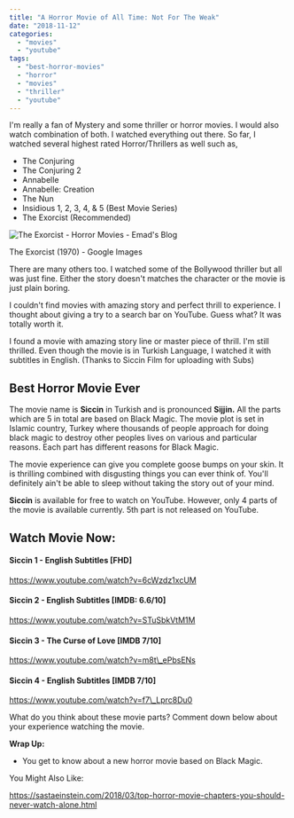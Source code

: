 ```yaml
---
title: "A Horror Movie of All Time: Not For The Weak"
date: "2018-11-12"
categories: 
  - "movies"
  - "youtube"
tags: 
  - "best-horror-movies"
  - "horror"
  - "movies"
  - "thriller"
  - "youtube"
---
```


I'm really a fan of Mystery and some thriller or horror movies. I would also watch combination of both. I watched everything out there. So far, I watched several highest rated Horror/Thrillers as well such as,

- The Conjuring
- The Conjuring 2
- Annabelle
- Annabelle: Creation
- The Nun
- Insidious 1, 2, 3, 4, & 5 (Best Movie Series)
- The Exorcist (Recommended)

![The Exorcist - Horror Movies - Emad's Blog](posts/2018/11/images/download-7.jpg)

The Exorcist (1970) - Google Images

There are many others too. I watched some of the Bollywood thriller but all was just fine. Either the story doesn't matches the character or the movie is just plain boring.

I couldn't find movies with amazing story and perfect thrill to experience. I thought about giving a try to a search bar on YouTube. Guess what? It was totally worth it.

I found a movie with amazing story line or master piece of thrill. I'm still thrilled. Even though the movie is in Turkish Language, I watched it with subtitles in English. (Thanks to Siccin Film for uploading with Subs)

## Best Horror Movie Ever

The movie name is **Siccin** in Turkish and is pronounced **Sijjin.** All the parts which are 5 in total are based on Black Magic. The movie plot is set in Islamic country, Turkey where thousands of people approach for doing black magic to destroy other peoples lives on various and particular reasons. Each part has different reasons for Black Magic.

The movie experience can give you complete goose bumps on your skin. It is thrilling combined with disgusting things you can ever think of. You'll definitely ain't be able to sleep without taking the story out of your mind.

**Siccin** is available for free to watch on YouTube. However, only 4 parts of the movie is available currently. 5th part is not released on YouTube.

## Watch Movie Now:

#### Siccin 1 - English Subtitles \[FHD\]

https://www.youtube.com/watch?v=6cWzdz1xcUM

#### Siccin 2 - English Subtitles \[IMDB: 6.6/10\]

https://www.youtube.com/watch?v=STuSbkVtM1M

#### Siccin 3 - The Curse of Love \[IMDB 7/10\]

https://www.youtube.com/watch?v=m8t\_ePbsENs

#### Siccin 4 - English Subtitles \[IMDB 7/10\]

https://www.youtube.com/watch?v=f7\_Lprc8Du0

What do you think about these movie parts? Comment down below about your experience watching the movie.

**Wrap Up:**

- You get to know about a new horror movie based on Black Magic.

You Might Also Like:

https://sastaeinstein.com/2018/03/top-horror-movie-chapters-you-should-never-watch-alone.html
